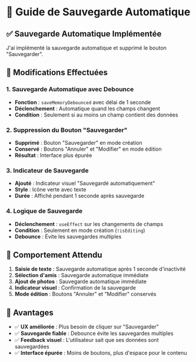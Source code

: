 # 🔄 Guide de Sauvegarde Automatique

## ✅ **Sauvegarde Automatique Implémentée**

J'ai implémenté la sauvegarde automatique et supprimé le bouton "Sauvegarder".

## 🔧 **Modifications Effectuées**

### **1. Sauvegarde Automatique avec Debounce**
- **Fonction** : `saveMemoryDebounced` avec délai de 1 seconde
- **Déclenchement** : Automatique quand les champs changent
- **Condition** : Seulement si au moins un champ contient des données

### **2. Suppression du Bouton "Sauvegarder"**
- **Supprimé** : Bouton "Sauvegarder" en mode création
- **Conservé** : Boutons "Annuler" et "Modifier" en mode édition
- **Résultat** : Interface plus épurée

### **3. Indicateur de Sauvegarde**
- **Ajouté** : Indicateur visuel "Sauvegardé automatiquement"
- **Style** : Icône verte avec texte
- **Durée** : Affiché pendant 1 seconde après sauvegarde

### **4. Logique de Sauvegarde**
- **Déclenchement** : `useEffect` sur les changements de champs
- **Condition** : Seulement en mode création (`!isEditing`)
- **Debounce** : Évite les sauvegardes multiples

## 🎯 **Comportement Attendu**

1. **Saisie de texte** : Sauvegarde automatique après 1 seconde d'inactivité
2. **Sélection d'amis** : Sauvegarde automatique immédiate
3. **Ajout de photos** : Sauvegarde automatique immédiate
4. **Indicateur visuel** : Confirmation de la sauvegarde
5. **Mode édition** : Boutons "Annuler" et "Modifier" conservés

## 🚀 **Avantages**

- ✅ **UX améliorée** : Plus besoin de cliquer sur "Sauvegarder"
- ✅ **Sauvegarde fiable** : Debounce évite les sauvegardes multiples
- ✅ **Feedback visuel** : L'utilisateur sait que ses données sont sauvegardées
- ✅ **Interface épurée** : Moins de boutons, plus d'espace pour le contenu






